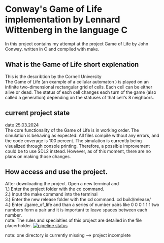 Conway's Game of Life implementation by Lennard Wittenberg in the language C
============================================================================
In this project contains my attempt at the project Game of Life by John Conway. written in C and complied with make.

## What is the Game of Life short explenation 
This is the describtion by the Cornell University  
The Game of Life (an example of a cellular automaton ) is played on an infinite two-dimensional rectangular grid of cells. Each cell can be either alive or dead. The status of each cell changes each turn of the game (also called a generation) depending on the statuses of that cell's 8 neighbors.

## current project state
date 25.03.2024  
The core functionality of the Game of Life is in working order. The simulation is behaving as expected. All files compile without any errors, and the code coverage is 100 percent. The simulation is currently being visualized through console printing. Therefore, a possible improvement could be to use SDL2 instead. However, as of this moment, there are no plans on making those changes.

## How access and use the project.
After downloading the project. Open a new terminal and  
1.) Enter the project folder with the cd command.  
2.) Input the make command into the terminal  
3.) Enter the new release folder with the cd command. cd build/release/  
4.) Enter ./game_of_life and than a series of number pairs like 0 0 0 1 1 1 two numbers form a pair and it is important to leave spaces between each number.  
note: The rules and specialties of this project are detailed in the file placerholder.
[![pipeline status](https://gitlab.rz.htw-berlin.de/Lennard.Wittenberg/c-wise-lennard-wittenberg/badges/main/pipeline.svg)](https://gitlab.rz.htw-berlin.de/Lennard.Wittenberg/c-wise-lennard-wittenberg/-/commits/main)


note: one directory is currently missing --> project incomplete




